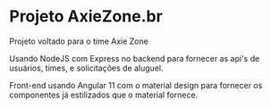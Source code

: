 # Projeto AxieZone.br
Projeto voltado para o time Axie Zone

Usando NodeJS com Express no backend para fornecer as api's de usuários, times, e solicitações de aluguel.

Front-end usando Angular 11 com o material design para fornecer os componentes já estilizados que o material fornece.